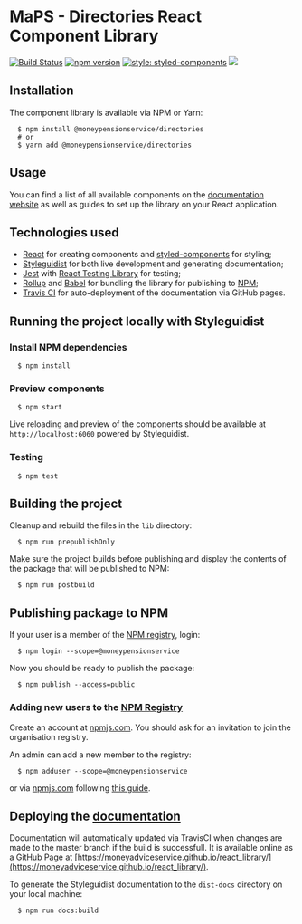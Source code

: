 # MaPS - Directories React Component Library
[![Build Status](https://img.shields.io/travis/moneyadviceservice/react_library?branch=master)](https://travis-ci.org/github/moneyadviceservice/react_library)
[![npm version](https://badge.fury.io/js/%40moneypensionservice%2Fdirectories.svg)](https://badge.fury.io/js/%40moneypensionservice%2Fdirectories)
[![style: styled-components](https://img.shields.io/badge/style-%F0%9F%92%85%20styled--components-orange.svg?colorB=daa357&colorA=db748e)](https://github.com/styled-components/styled-components)
[![](https://img.shields.io/badge/Styleguidist-Documentation%Website-green)](https://moneyadviceservice.github.io/react_library/)

## Installation
The component library is available via NPM or Yarn:
```shell
  $ npm install @moneypensionservice/directories
  # or
  $ yarn add @moneypensionservice/directories
```

## Usage
You can find a list of all available components on the [documentation website](https://moneyadviceservice.github.io/react_library/) as well as guides to set up the library on your React application.

## Technologies used

- [React](https://reactjs.org/) for creating components and [styled-components](https://www.styled-components.com/) for styling;
- [Styleguidist](https://react-styleguidist.js.org/) for both live development and generating documentation;
- [Jest](https://jestjs.io/) with [React Testing Library](https://testing-library.com/docs/react-testing-library/intro) for testing;
- [Rollup](https://rollupjs.org/guide/en/) and [Babel](https://babeljs.io/) for bundling the library for publishing to [NPM](https://www.npmjs.com/);
- [Travis CI](https://travis-ci.org/) for auto-deployment of the documentation via GitHub pages.

## Running the project locally with Styleguidist

### Install NPM dependencies
```shell
  $ npm install
```

### Preview components
```shell
  $ npm start
```
Live reloading and preview of the components should be available at `http://localhost:6060` powered by Styleguidist.

### Testing
```shell
  $ npm test
```

## Building the project
Cleanup and rebuild the files in the `lib` directory:
```shell
  $ npm run prepublishOnly
```

Make sure the project builds before publishing and display the contents of the package that will be published to NPM:
```shell
  $ npm run postbuild
```

## Publishing package to NPM

If your user is a member of the [NPM registry](https://www.npmjs.com/org/moneypensionservice), login:
```shell
  $ npm login --scope=@moneypensionservice
```

Now you should be ready to publish the package:
```shell
  $ npm publish --access=public
```

### Adding new users to the [NPM Registry](https://www.npmjs.com/org/moneypensionservice)

Create an account at [npmjs.com](https://www.npmjs.com/signup). You should ask for an invitation to join the organisation registry.

An admin can add a new member to the registry:
```shell
  $ npm adduser --scope=@moneypensionservice
```
or via [npmjs.com](npmjs.com) following [this guide](https://docs.npmjs.com/adding-members-to-your-org).

## Deploying the [documentation](https://moneyadviceservice.github.io/react_library/)
Documentation will automatically updated via TravisCI when changes are made to the master branch if the build is successfull. It is available online as a GitHub Page at [https://moneyadviceservice.github.io/react_library/](https://moneyadviceservice.github.io/react_library/).

To generate the Styleguidist documentation to the `dist-docs` directory on your local machine:
```shell
  $ npm run docs:build
```
